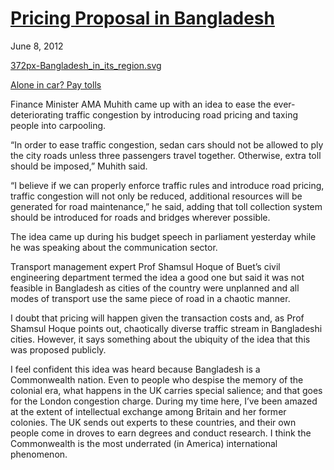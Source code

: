 # [Pricing Proposal in Bangladesh](/2012/06/08/pricing-proposal-in-bangladesh/ "Pricing Proposal in Bangladesh")

June 8, 2012

[372px-Bangladesh_in_its_region.svg](http://priceroads.com/2012/06/08/pricing-proposal-in-bangladesh/)

[Alone in car? Pay tolls](http://www.thedailystar.net/newDesign/news-details.php?nid=237385)

Finance Minister AMA Muhith came up with an idea to ease the ever-deteriorating traffic congestion by introducing road pricing and taxing people into carpooling.

“In order to ease traffic congestion, sedan cars should not be allowed to ply the city roads unless three passengers travel together. Otherwise, extra toll should be imposed,” Muhith said.

“I believe if we can properly enforce traffic rules and introduce road pricing, traffic congestion will not only be reduced, additional resources will be generated for road maintenance,” he said, adding that toll collection system should be introduced for roads and bridges wherever possible.

The idea came up during his budget speech in parliament yesterday while he was speaking about the communication sector.

Transport management expert Prof Shamsul Hoque of Buet’s civil engineering department termed the idea a good one but said it was not feasible in Bangladesh as cities of the country were unplanned and all modes of transport use the same piece of road in a chaotic manner.

I doubt that pricing will happen given the transaction costs and, as Prof Shamsul Hoque points out, chaotically diverse traffic stream in Bangladeshi cities. However, it says something about the ubiquity of the idea that this was proposed publicly.

I feel confident this idea was heard because Bangladesh is a Commonwealth nation. Even to people who despise the memory of the colonial era, what happens in the UK carries special salience; and that goes for the London congestion charge. During my time here, I’ve been amazed at the extent of intellectual exchange among Britain and her former colonies. The UK sends out experts to these countries, and their own people come in droves to earn degrees and conduct research. I think the Commonwealth is the most underrated (in America) international phenomenon.
